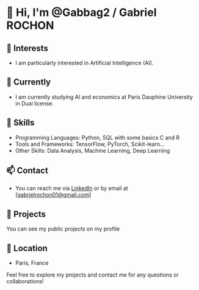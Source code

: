 # 👋 Hi, I'm @Gabbag2 / Gabriel ROCHON

## 👀 Interests
- I am particularly interested in Artificial Intelligence (AI).

## 🌱 Currently
- I am currently studying AI and economics at Paris Dauphine University in Dual license.

## 💼 Skills
- Programming Languages: Python, SQL with some basics C and R
- Tools and Frameworks: TensorFlow, PyTorch, Scikit-learn...
- Other Skills: Data Analysis, Machine Learning, Deep Learning

## 📫 Contact
- You can reach me via [LinkedIn](www.linkedin.com/in/gabriel-rochon-715642251) or by email at [gabrielrochon01@gmail.com]

## 🌟 Projects
You can see my public projects on my profile

## 📍 Location
- Paris, France

Feel free to explore my projects and contact me for any questions or collaborations!


